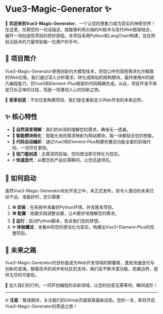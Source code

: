 # Vue3-Magic-Generator ✨

🌠 **欢迎来到Vue3-Magic-Generator**，一个让您的想象力成为现实的神奇世界！在这里，仅需您的一句话描述，就能够利用尖端的AI技术与现代Web框架结合，展开一场创造性项目的奇妙旅程。本项目采用Python和LangChain构建，旨在把前沿技术的力量带到每一位用户的手中。

## 🚀 项目简介

Vue3-Magic-Generator使用创新的大模型技术，将您口中的简短需求化作精致的Web应用。我们通过深入分析需求，转化成网站的结构模块，最终使用AI的超凡编程能力，将Vue3和Element-Plus框架的代码精确生成。从此，项目开发不再是冗长乏味的过程，而是一场激动人心的创新之旅。

🎇 **变革创造**：不仅仅是构建项目，我们是在重新定义Web开发的未来边界。

## ✨ 核心特性

- **📖 自然语言理解**：我们的AI深刻理解您的需求，确保无一遗漏。
- **🧩 智能模块转化**：智能化地将需求映射为网站模块，每一块都贴合您的想象。
- **🔮 代码自动编织**：通过Vue3和Element-Plus构建优雅且功能全面的前端代码，一切尽在掌控。
- **🚀 低门槛创造**：无需深究前端，您的想法即可转化为现实。
- **⚡ 快速迭代**：从概念到产品仅需瞬间，让您迅速领先。

## 🎉 如何启动

虽然Vue3-Magic-Generator尚处开发之中，未正式发布，但令人激动的未来已经不远。准备好时，您只需要：

1. **⚙️ 安装**：在系统中准备好Python环境，并克隆本项目。
2. **🛠️ 配置**：依据文档调整设置，让AI更好地理解您的需求。
3. **🚀 运行**：启动Python脚本，告诉我们您的梦想。
4. **✨ 体验魔法**：坐看AI将您的想法化为现实，构建出Vue3+Element-Plus的完整项目。

## 🔮 未来之路

Vue3-Magic-Generator的目标是成为Web开发领域的颠覆者，激发快速迭代与创新的波澜。随着技术的进步和社区的支持，我们会不断丰富功能，拓展边界，提供无尽的可能性。

💫 加入我们的行列，一同开创编程的全新领域，让您的创意无需等待，瞬间成形！

---

🌐 **注意**：敬请期待，关注我们的GitHub页面获取最新动态。您的一言，即将开启Vue3-Magic-Generator的奇迹之旅！